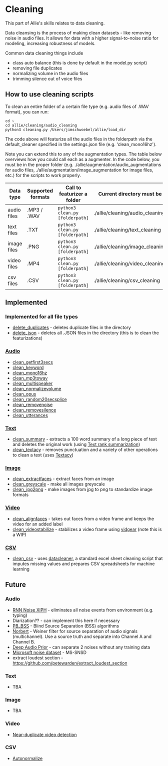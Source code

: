 # Cleaning

This part of Allie's skills relates to data cleaning.

Data cleansing is the process of making clean datasets - like removing noise in audio files. It allows for data with a higher signal-to-noise ratio for modeling, increasing robustness of models.

Common data cleaning things include
- class auto balance (this is done by default in the model.py script)
- removing file duplicates 
- normalizing volume in the audio files
- trimming silence out of voice files 

## How to use cleaning scripts

To clean an entire folder of a certain file type (e.g. audio files of .WAV format), you can run:

```
cd ~ 
cd allie/cleaning/audio_cleaning
python3 cleaning.py /Users/jimschwoebel/allie/load_dir
```

The code above will featurize all the audio files in the folderpath via the default_cleaner specified in the settings.json file (e.g. 'clean_mono16hz'). 

Note you can extend this to any of the augmentation types. The table below overviews how you could call each as a augmenter. In the code below, you must be in the proper folder (e.g. ./allie/augmentation/audio_augmentations for audio files, ./allie/augmentation/image_augmentation for image files, etc.) for the scripts to work properly.

| Data type | Supported formats | Call to featurizer a folder | Current directory must be | 
| --------- |  --------- |  --------- | --------- | 
| audio files | .MP3 / .WAV | ```python3 clean.py [folderpath]``` | ./allie/cleaning/audio_cleaning | 
| text files | .TXT | ```python3 clean.py [folderpath]``` | ./allie/cleaning/text_cleaning| 
| image files | .PNG | ```python3 clean.py [folderpath]``` | ./allie/cleaning/image_cleaning | 
| video files | .MP4 | ```python3 clean.py [folderpath]``` |./allie/cleaning/video_cleaning| 
| csv files | .CSV | ```python3 clean.py [folderpath]``` | ./allie/cleaning/csv_cleaning | 

## Implemented

### Implemented for all file types 
* [delete_duplicates](https://github.com/jim-schwoebel/allie/blob/master/datasets/cleaning/delete_duplicates.py) - deletes duplicate files in the directory 
* [delete_json](https://github.com/jim-schwoebel/allie/blob/master/datasets/cleaning/delete_json.py) - deletes all .JSON files in the directory (this is to clean the featurizations) 

### [Audio](https://github.com/jim-schwoebel/allie/tree/master/cleaning/audio_cleaning)
* [clean_getfirst3secs]()
* [clean_keyword]()
* [clean_mono16hz]()
* [clean_mp3towav]()
* [clean_multispeaker]()
* [clean_normalizevolume]()
* [clean_opus]()
* [clean_random20secsplice]()
* [clean_removenoise]()
* [clean_removesilence]()
* [clean_utterances]()

### [Text](https://github.com/jim-schwoebel/allie/tree/master/cleaning/text_cleaning)
* [clean_summary]() - extracts a 100 word summary of a long piece of text and deletes the original work (using [Text rank summarization](https://github.com/davidadamojr/TextRank))
* [clean_textacy]() - removes punctuation and a variety of other operations to clean a text (uses [Textacy](https://chartbeat-labs.github.io/textacy/build/html/api_reference/text_processing.html))

### [Image](https://github.com/jim-schwoebel/allie/tree/master/cleaning/image_cleaning)
* [clean_extractfaces]() - extract faces from an image
* [clean_greyscale]() - make all images greyscale 
* [clean_jpg2png]() - make images from jpg to png to standardize image formats

### [Video](https://github.com/jim-schwoebel/allie/tree/master/cleaning/video_cleaning)
* [clean_alignfaces]() - takes out faces from a video frame and keeps the video for an added label
* [clean_videostabilize]() - stabilizes a video frame using [vidgear](https://github.com/abhiTronix/vidgear) (note this is a WIP)

### [CSV](https://github.com/jim-schwoebel/allie/tree/master/cleaning/csv_cleaning)
* [clean_csv]() - uses [datacleaner](https://github.com/rhiever/datacleaner), a standard excel sheet cleaning script that imputes missing values and prepares CSV spreadsheets for machine learning

## Future

### Audio 
* [RNN Noise XIPH](https://github.com/xiph/rnnoise) - eliminates all noise events from environment (e.g. typing)
* Diarization?? - can implement this here if necessary 
* [PB_BSS](https://github.com/fgnt/pb_bss) - Blind Source Separation (BSS) algorithms
* [Norbert](https://github.com/sigsep/norbert) - Weiner filter for source separation of audio signals (multichannel). Use a source truth and separate into Channel A and Channel B.
* [Deep Audio Prior](https://github.com/adobe/Deep-Audio-Prior) - can separate 2 noises without any training data
* [Microsoft noise dataset](https://github.com/microsoft/MS-SNSD) - MS-SNSD
* extract loudest section - https://github.com/petewarden/extract_loudest_section

### Text
* TBA

### Image
* TBA

### Video
* [Near-duplicate video detection](https://github.com/Chinmay26/Near-Duplicate-Video-Detection)

### CSV
* [Autonormalize](https://github.com/FeatureLabs/autonormalize)
